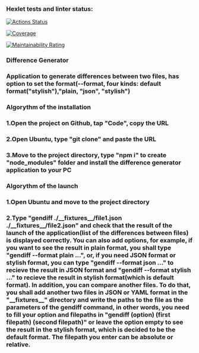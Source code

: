 ### Hexlet tests and linter status:

[![Actions Status](https://github.com/RedBeduin/qa-auto-engineer-javascript-project-87/actions/workflows/hexlet-check.yml/badge.svg)](https://github.com/RedBeduin/qa-auto-engineer-javascript-project-87/actions)

[![Coverage](https://sonarcloud.io/api/project_badges/measure?project=RedBeduin_qa-auto-engineer-javascript-project-87&metric=coverage)](https://sonarcloud.io/summary/new_code?id=RedBeduin_qa-auto-engineer-javascript-project-87)

[![Maintainability Rating](https://sonarcloud.io/api/project_badges/measure?project=RedBeduin_qa-auto-engineer-javascript-project-87&metric=sqale_rating)](https://sonarcloud.io/summary/new_code?id=RedBeduin_qa-auto-engineer-javascript-project-87)

###     Difference Generator
### Application to generate differences between two files, has option to set the format(--format, four kinds: default format("stylish"),"plain, "json", "stylish")

###    Algorythm of the installation
### 1.Open the project on Github, tap "Code", copy the URL
### 2.Open Ubuntu, type "git clone" and paste the URL
### 3.Move to the project directory, type "npm i" to create "node_modules" folder and install the difference generator application to your PC

###    Algorythm of the launch
### 1.Open Ubuntu and move to the project directory
### 2.Type "gendiff ./\_\_fixtures\_\_/file1.json ./\_\_fixtures\_\_/file2.json" and check that the result of the launch of the application(list of the differences between files) is displayed correctly. You can also add options, for example, if you want to see the result in plain format, you shall type "gendiff --format plain ...", or, if you need JSON format or stylish format, you can type "gendiff --format json ..." to recieve the result in JSON format and "gendiff --format stylish ..." to recieve the result in stylish format(which is default format). In addition, you can compare another files. To do that, you shall add another two files in JSON or YAML format in the "\_\_fixtures\_\_" directory and write the paths to the file as the parameters of the gendiff command, in other words, you need to fill your option and filepaths in "gendiff (option) (first filepath) (second filepath)" or leave the option empty to see the result in the stylish format, which is decided to be the default format. The filepath you enter can be absolute or relative.
